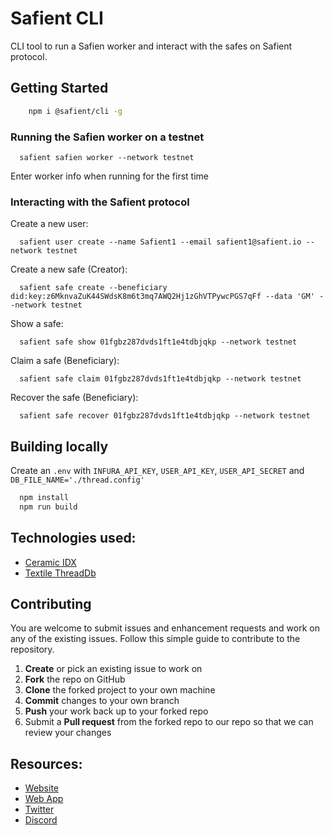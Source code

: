 # Safient CLI
CLI tool to run a Safien worker and interact with the safes on Safient protocol.


## Getting Started

```bash
    npm i @safient/cli -g
```

### Running the Safien worker on a testnet

```
  safient safien worker --network testnet

```
Enter worker info when running for the first time

### Interacting with the Safient protocol

Create a new user:

```
  safient user create --name Safient1 --email safient1@safient.io --network testnet

```


Create a new safe (Creator):

```
  safient safe create --beneficiary did:key:z6MknvaZuK44SWdsK8m6t3mq7AWQ2Hj1zGhVTPywcPGS7qFf --data 'GM' --network testnet

```

Show a safe:

```
  safient safe show 01fgbz287dvds1ft1e4tdbjqkp --network testnet

```

Claim a safe (Beneficiary):

```
  safient safe claim 01fgbz287dvds1ft1e4tdbjqkp --network testnet

```

Recover the safe (Beneficiary):

```
  safient safe recover 01fgbz287dvds1ft1e4tdbjqkp --network testnet

```

## Building locally

Create an `.env` with `INFURA_API_KEY`, `USER_API_KEY`, `USER_API_SECRET` and `DB_FILE_NAME='./thread.config'`

```bash
  npm install
  npm run build
```

## Technologies used:
* [Ceramic IDX](https://idx.xyz/)
* [Textile ThreadDb](https://docs.textile.io/threads/)


## Contributing

You are welcome to submit issues and enhancement requests and work on any of the existing issues. Follow this simple guide to contribute to the repository.

 1. **Create** or pick an existing issue to work on
 2. **Fork** the repo on GitHub
 3. **Clone** the forked project to your own machine
 4. **Commit** changes to your own branch
 5. **Push** your work back up to your forked repo
 6. Submit a **Pull request** from the forked repo to our repo so that we can review your changes


 ## Resources:

* [Website](https://safient.io)
* [Web App](https://app.safient.io)
* [Twitter](https://twitter.con/safientio)
* [Discord](https://discord.safient.io)